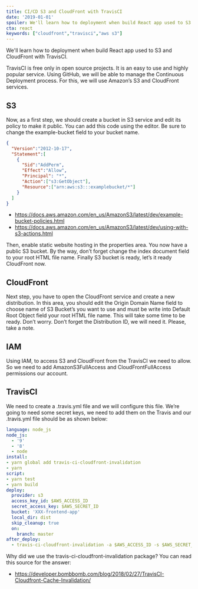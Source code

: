 ```yaml
---
title: CI/CD S3 and CloudFront with TravisCI
date: '2019-01-01'
spoiler: We'll learn how to deployment when build React app used to S3 and CloudFront with TravisCI.
cta: react
keywords: ["cloudfront","travisci","aws s3"]
---
```

We'll learn how to deployment when build React app used to S3 and CloudFront with TravisCI.

TravisCI is free only in open source projects. It is an easy to use and highly popular service. Using GitHub, we will be able to manage the Continuous Deployment process. For this, we will use Amazon’s S3 and CloudFront services.

## S3

Now, as a first step, we should create a bucket in S3 service and edit its policy to make it public.
You can add this code using the editor. Be sure to change the example-bucket field to your bucket name.

```json
{
  "Version":"2012-10-17",
  "Statement":[
    {
      "Sid":"AddPerm",
      "Effect":"Allow",
      "Principal": "*",
      "Action":["s3:GetObject"],
      "Resource":["arn:aws:s3:::examplebucket/*"]
    }
  ]
}
```

* https://docs.aws.amazon.com/en_us/AmazonS3/latest/dev/example-bucket-policies.html
* https://docs.aws.amazon.com/en_us/AmazonS3/latest/dev/using-with-s3-actions.html

Then, enable static website hosting in the properties area.
You now have a public S3 bucket. By the way, don’t forget change the index document field to your root HTML file name. Finally S3 bucket is ready, let’s it ready CloudFront now.

## CloudFront

Next step, you have to open the CloudFront service and create a new distribution.
In this area, you should edit the Origin Domain Name field to choose name of S3 Bucket’s you want to use and must be write into Default Root Object field your root HTML file name. This will take some time to be ready. Don’t worry. Don’t forget the Distribution ID, we will need it. Please, take a note.

## IAM

Using IAM, to access S3 and CloudFront from the TravisCI we need to allow. So we need to add AmazonS3FullAccess and CloudFrontFullAccess permissions our account.

## TravisCI

We need to create a .travis.yml file and we will configure this file. We’re going to need some secret keys, we need to add them on the Travis and our .travis.yml file should be as shown below:

```yml
language: node_js
node_js:
  - '9'
  - '8'
  - node
install:
- yarn global add travis-ci-cloudfront-invalidation
- yarn
script:
- yarn test
- yarn build
deploy:
  provider: s3
  access_key_id: $AWS_ACCESS_ID
  secret_access_key: $AWS_SECRET_ID
  bucket: 'XXX-frontend-app'
  local_dir: dist
  skip_cleanup: true
  on:
    branch: master
after_deploy:
  - travis-ci-cloudfront-invalidation -a $AWS_ACCESS_ID -s $AWS_SECRET_ID -c $CF_ID -i '/*' -b $TRAVIS_BRANCH -p $TRAVIS_PULL_REQUEST
```

Why did we use the travis-ci-cloudfront-invalidation package? You can read this source for the answer:

* https://developer.bombbomb.com/blog/2018/02/27/TravisCI-Cloudfront-Cache-Invalidation/